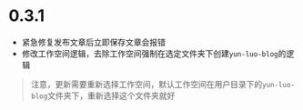 # 0.3.1

- 紧急修复发布文章后立即保存文章会报错
- 修改工作空间逻辑，去除工作空间强制在选定文件夹下创建`yun-luo-blog`的逻辑

> 注意，更新需要重新选择工作空间，默认工作空间在用户目录下的`yun-luo-blog`文件夹下，重新选择这个文件夹就好